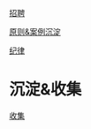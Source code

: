 
[招聘](./resume.md)

[原则&案例沉淀](./principle/README.md)

[纪律](./standard/README.md)

# 沉淀&收集

[收集](https://github.com/gmfe/Think/issues/47)

